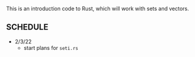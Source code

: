 This is an introduction code to Rust, which will work with sets and vectors.

SCHEDULE
---------

- 2/3/22
  * start plans for `seti.rs` 
